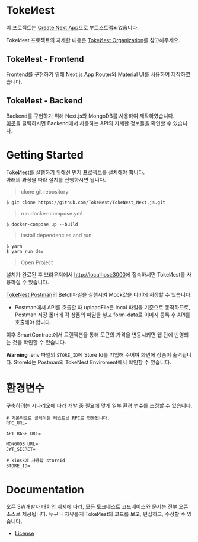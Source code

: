 # TokeИest
이 프로젝트는 [Create Next App](https://github.com/vercel/next.js)으로 부트스트랩되었습니다.

TokeИest 프로젝트의 자세한 내용은 [TokeИest Organization](https://github.com/TokeNest)를 참고해주세요.

## TokeИest - Frontend
Frontend를 구현하기 위해 Next.js App Router와 Material UI를 사용하여 제작하였습니다.

## TokeИest - Backend
Backend를 구현하기 위해 Next.js와 MongoDB를 사용하여 제작하였습니다.<br>
[이곳](./docs)을 클릭하시면 Backend에서 사용하는 API의 자세한 정보들을 확인할 수 있습니다.

# Getting Started
TokeИest를 실행하기 위해선 먼저 프로젝트를 설치해야 합니다.<br>
아래의 과정을 따라 설치를 진행하시면 됩니다.

> clone git repository
```
$ git clone https://github.com/TokeNest/TokeNest_Next.js.git
```

> run docker-compose.yml
```
$ docker-compose up --build
```

> install dependencies and run 
```
$ yarn
$ yarn run dev
```

> Open Project

설치가 완료된 후 브라우저에서 [http://localhost:3000](http://localhost:3000)에 접속하시면 TokeИest를 사용하실 수 있습니다.

[TokeNest Postman](https://www.postman.com/tokenestpostman/workspace/team-workspace/overview)의 Betch파일을 실행시켜 Mock값을 디비에 저장할 수 있습니다.
- Postman에서 API를 호출할 때 uploadFile은 local 파일을 기준으로 동작하므로, Postman 저장 폴더에 각 상품의 파일을 넣고 form-data로 이미지 등록 후 API를 호출해야 합니다.

이후 SmartContract에서 트랜잭션을 통해 토큰의 가격을 변동시키면 웹 단에 반영되는 것을 확인할 수 있습니다.

**Warning** .env 파일의 `STORE_ID`에 Store Id를 기입해 주어야 화면에 상품이 출력됩니다. StoreId는 Postman의 TokeNest Enviroment에서 확인할 수 있습니다.

# 환경변수
구축하려는 시나리오에 따라 개발 중 필요에 맞게 일부 환경 변수를 조정할 수 있습니다.
```
# 기본적으로 클레이튼 테스트넷 RPC로 연동됩니다.
RPC_URL=

API_BASE_URL=

MONGODB_URL=
JWT_SECRET=

# kiosk에 사용할 storeId
STORE_ID=
```
# Documentation

오픈 SW개발자 대회의 취지에 따라, 모든 토크네스트 코드베이스와 문서는 전부 오픈 소스로 제공됩니다. 누구나 자유롭게 TokeИest의 코드를 보고, 편집하고, 수정할 수 있습니다.

- [License](./LICENSE)
